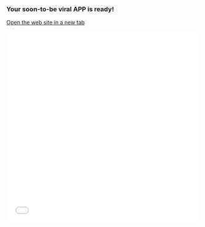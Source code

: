 ### Your soon-to-be viral APP is ready!

[Open the web site in a new tab]({Outputs.websiteUrl})

<iframe src="{Outputs.websiteUrl}" width="100%" height="500" frameborder="0"></iframe>